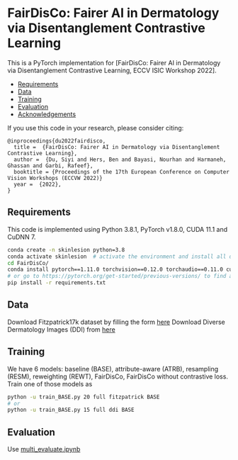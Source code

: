 FairDisCo: Fairer AI in Dermatology via Disentanglement Contrastive Learning
====================================================



This is a PyTorch implementation for [FairDisCo: Fairer AI in Dermatology via Disentanglement Contrastive Learning, ECCV ISIC Workshop 2022].


  * [Requirements](#Requirements)
  * [Data](#Data)
  * [Training](#training)
  * [Evaluation](#evaluation)
  * [Acknowledgements](#acknowledgements)



If you use this code in your research, please consider citing:

```text
@inproceedings{du2022fairdisco,
  title =  {FairDisCo: Fairer AI in Dermatology via Disentanglement Contrastive Learning},
  author =  {Du, Siyi and Hers, Ben and Bayasi, Nourhan and Harmaneh, Ghassan and Garbi, Rafeef},
  booktitle = {Proceedings of the 17th European Conference on Computer Vision Workshops (ECCVW 2022)}
  year =  {2022},
}
```

  <!-- pages = {11125--11132},
  booktitle = {Proceedings of the Thirty-Fourth AAAI Conference on Artificial Intelligence (AAAI-20)} -->


  Requirements
----------------------
This code is implemented using Python 3.8.1, PyTorch v1.8.0, CUDA 11.1 and CuDNN 7. 

```sh
conda create -n skinlesion python=3.8
conda activate skinlesion  # activate the environment and install all dependencies
cd FairDisCo/
conda install pytorch==1.11.0 torchvision==0.12.0 torchaudio==0.11.0 cudatoolkit=11.3 -c pytorch
# or go to https://pytorch.org/get-started/previous-versions/ to find a right command to install pytorch
pip install -r requirements.txt
```


Data
----------------------
Download Fitzpatrick17k dataset by filling the form [here][1]
Download Diverse Dermatology Images (DDI) from [here][2]


Training
---------------------
We have 6 models: baseline (BASE), attribute-aware (ATRB), resampling (RESM), reweighting (REWT), FairDisCo, FairDisCo without contrastive loss. Train one of those models as
```sh
python -u train_BASE.py 20 full fitzpatrick BASE
# or
python -u train_BASE.py 15 full ddi BASE
```

Evaluation
---------------------
Use [multi_evaluate.ipynb][3]


[1]: https://github.com/mattgroh/fitzpatrick17k
[2]: https://ddi-dataset.github.io/index.html#dataset
[3]: https://github.com/siyi-wind/FairDisCo/blob/main/multi_evaluate.ipynb
